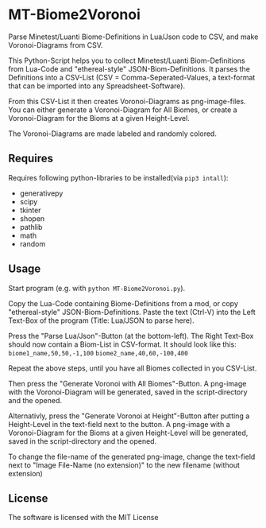 # MT-Biome2Voronoi
 Parse Minetest/Luanti Biome-Definitions in Lua/Json code to CSV, and make Voronoi-Diagrams from CSV.



This Python-Script helps you to collect Minetest/Luanti Biom-Definitions from Lua-Code and "ethereal-style" JSON-Biom-Definitions.
It parses the Definitions into a CSV-List (CSV = Comma-Seperated-Values, a text-format that can be imported into any Spreadsheet-Software).

From this CSV-List it then creates Voronoi-Diagrams as png-image-files.
You can either generate a Voronoi-Diagram for All Biomes, or
create a Voronoi-Diagram for the Bioms at a given Height-Level.

The Voronoi-Diagrams are made labeled and randomly colored.

## Requires
Requires following python-libraries to be installed(via `pip3 intall`):
* generativepy
* scipy
* tkinter
* shopen
* pathlib
* math
* random

## Usage
Start program (e.g. with `python MT-Biome2Voronoi.py`).

Copy the Lua-Code containing Biome-Definitions from a mod, or copy  "ethereal-style" JSON-Biom-Definitions.
Paste the text (Ctrl-V) into the Left Text-Box of the program (Title: Lua/JSON to parse here).

Press the "Parse Lua/Json"-Button (at the bottom-left).
The Right Text-Box should now contain a Biom-List in CSV-format. It should look like this:
`biome1_name,50,50,-1,100`
`biome2_name,40,60,-100,400`

Repeat the above steps, until you have all Biomes collected in you CSV-List.

Then press the "Generate Voronoi with All Biomes"-Button.
A png-image with the Voronoi-Diagram will be generated, saved in the script-directory and the opened.

Alternativly, press the "Generate Voronoi at Height"-Button after putting a Height-Level in the text-field next to the button.
A png-image with a Voronoi-Diagram for the Bioms at a given Height-Level will be generated, saved in the script-directory and the opened.

To change the file-name of the generated png-image, change the text-field next to "Image File-Name (no extension)" to the new filename (without extension)

## License
The software is licensed with the MIT License
